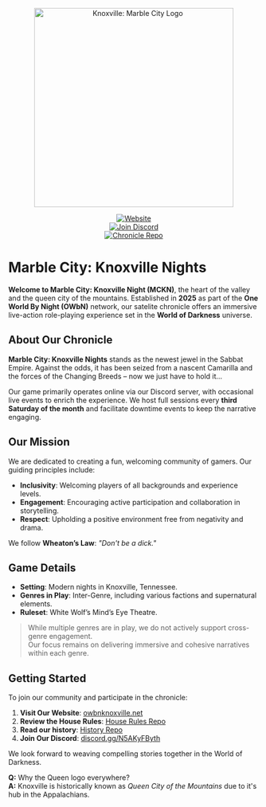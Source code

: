 <p align="center">
  <img src="https://owbnknoxville.net/wp-content/uploads/2022/07/mckn-title.png" alt="Knoxville: Marble City Logo" width="400px" />
</p>

<p align="center">
  <a href="https://owbnknoxville.net"><img alt="Website" src="https://img.shields.io/badge/Visit%20Our%20Website-MCKN-blue?style=for-the-badge&logo=worldofdarkness" /></a><br />
  <a href="https://discord.gg/N5AKyFByth"><img alt="Join Discord" src="https://img.shields.io/discord/799311464086110260?color=%237289DA&label=Discord&logo=discord&style=for-the-badge" /></a><br />
  <a href="https://github.com/mckn-larp"><img alt="Chronicle Repo" src="https://img.shields.io/badge/Chronicle-Repo-blue?style=for-the-badge&logo=github" /></a>
</p>

# Marble City: Knoxville Nights

**Welcome to Marble City: Knoxville Night (MCKN)**, the heart of the valley and the queen city of the mountains. Established in **2025** as part of the **One World By Night (OWbN)** network, our satelite chronicle offers an immersive live-action role-playing experience set in the **World of Darkness** universe.

## About Our Chronicle

**Marble City: Knoxville Nights** stands as the newest jewel in the Sabbat Empire. Against the odds, it has been seized from a nascent Camarilla and the forces of the Changing Breeds – now we just have to hold it...

Our game primarily operates online via our Discord server, with occasional live events to enrich the experience. We host full sessions every **third Saturday of the month** and facilitate downtime events to keep the narrative engaging.

## Our Mission

We are dedicated to creating a fun, welcoming community of gamers. Our guiding principles include:

- **Inclusivity**: Welcoming players of all backgrounds and experience levels.
- **Engagement**: Encouraging active participation and collaboration in storytelling.
- **Respect**: Upholding a positive environment free from negativity and drama.

We follow **Wheaton’s Law**: _"Don't be a dick."_

## Game Details

- **Setting**: Modern nights in Knoxville, Tennessee.
- **Genres in Play**: Inter-Genre, including various factions and supernatural elements.
- **Ruleset**: White Wolf’s Mind’s Eye Theatre.

> While multiple genres are in play, we do not actively support cross-genre engagement.  
> Our focus remains on delivering immersive and cohesive narratives within each genre.

## Getting Started

To join our community and participate in the chronicle:

1. **Visit Our Website**: [owbnknoxville.net](https://owbnknoxville.net)
2. **Review the House Rules**: [House Rules Repo](https://github.com/mckn-larp/house-rules)
3. **Read our history**: [History Repo](https://github.com/mckn-larp/history)
4. **Join Our Discord**: [discord.gg/N5AKyFByth](https://discord.gg/N5AKyFByth)

We look forward to weaving compelling stories together in the World of Darkness.

**Q:** Why the Queen logo everywhere?  
**A:** Knoxville is historically known as *Queen City of the Mountains* due to it's hub in the Appalachians.
